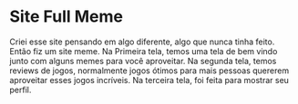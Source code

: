 # Site Full Meme
Criei esse site pensando em algo diferente, algo que nunca tinha feito. Então fiz um site meme.
Na Primeira tela, temos uma tela de bem vindo junto com alguns memes para você aproveitar.
Na segunda tela, temos reviews de jogos, normalmente jogos ótimos para mais pessoas quererem aproveitar esses jogos incríveis.
Na terceira tela, foi feita para mostrar seu perfil.
